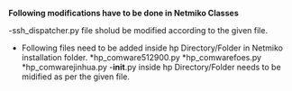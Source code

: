 **Following modifications have to be done in Netmiko Classes**

-ssh_dispatcher.py file sholud be modified according to the given file.
- Following files need to be added inside hp Directory/Folder in Netmiko installation folder.
  *hp_comware512900.py
  *hp_comwarefoes.py 
  *hp_comwarejinhua.py 
-__init__.py inside hp Directory/Folder needs to be midified as per the given file.



